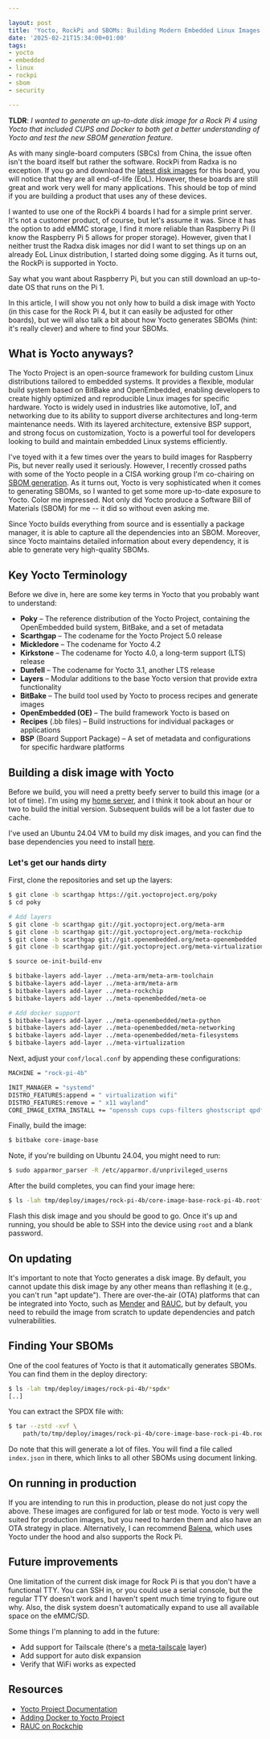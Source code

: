 ```yaml
---

layout: post
title: 'Yocto, RockPi and SBOMs: Building Modern Embedded Linux Images'
date: '2025-02-21T15:34:00+01:00'
tags:
- yocto
- embedded
- linux
- rockpi
- sbom
- security

---
```


**TLDR**: *I wanted to generate an up-to-date disk image for a Rock Pi 4 using Yocto that included CUPS and Docker to both get a better understanding of Yocto and test the new SBOM generation feature.*

As with many single-board computers (SBCs) from China, the issue often isn't the board itself but rather the software. RockPi from Radxa is no exception. If you go and download the [latest disk images](https://wiki.radxa.com/Rock4/downloads) for this board, you will notice that they are all end-of-life (EoL). However, these boards are still great and work very well for many applications. This should be top of mind if you are building a product that uses any of these devices.

I wanted to use one of the RockPi 4 boards I had for a simple print server. It's not a customer product, of course, but let's assume it was. Since it has the option to add eMMC storage, I find it more reliable than Raspberry Pi (I know the Raspberry Pi 5 allows for proper storage). However, given that I neither trust the Radxa disk images nor did I want to set things up on an already EoL Linux distribution, I started doing some digging. As it turns out, the RockPi is supported in Yocto.

Say what you want about Raspberry Pi, but you can still download an up-to-date OS that runs on the Pi 1.

In this article, I will show you not only how to build a disk image with Yocto (in this case for the Rock Pi 4, but it can easily be adjusted for other boards), but we will also talk a bit about how Yocto generates SBOMs (hint: it's really clever) and where to find your SBOMs.

## What is Yocto anyways?

The Yocto Project is an open-source framework for building custom Linux distributions tailored to embedded systems. It provides a flexible, modular build system based on BitBake and OpenEmbedded, enabling developers to create highly optimized and reproducible Linux images for specific hardware. Yocto is widely used in industries like automotive, IoT, and networking due to its ability to support diverse architectures and long-term maintenance needs. With its layered architecture, extensive BSP support, and strong focus on customization, Yocto is a powerful tool for developers looking to build and maintain embedded Linux systems efficiently.

I've toyed with it a few times over the years to build images for Raspberry Pis, but never really used it seriously. However, I recently crossed paths with some of the Yocto people in a CISA working group I'm co-chairing on [SBOM generation](https://github.com/CISA-SBOM-Community/SBOM-Generation). As it turns out, Yocto is very sophisticated when it comes to generating SBOMs, so I wanted to get some more up-to-date exposure to Yocto. Color me impressed. Not only did Yocto produce a Software Bill of Materials (SBOM) for me -- it did so without even asking me.

Since Yocto builds everything from source and is essentially a package manager, it is able to capture all the dependencies into an SBOM. Moreover, since Yocto maintains detailed information about every dependency, it is able to generate very high-quality SBOMs.

## Key Yocto Terminology

Before we dive in, here are some key terms in Yocto that you probably want to understand:

* **Poky** – The reference distribution of the Yocto Project, containing the OpenEmbedded build system, BitBake, and a set of metadata
* **Scarthgap** – The codename for the Yocto Project 5.0 release
* **Mickledore** – The codename for Yocto 4.2
* **Kirkstone** – The codename for Yocto 4.0, a long-term support (LTS) release
* **Dunfell** – The codename for Yocto 3.1, another LTS release
* **Layers** – Modular additions to the base Yocto version that provide extra functionality
* **BitBake** – The build tool used by Yocto to process recipes and generate images
* **OpenEmbedded (OE)** – The build framework Yocto is based on
* **Recipes** (.bb files) – Build instructions for individual packages or applications
* **BSP** (Board Support Package) – A set of metadata and configurations for specific hardware platforms

## Building a disk image with Yocto

Before we build, you will need a pretty beefy server to build this image (or a lot of time). I'm using my [home server](/2024/05/04/home-server-journey.html), and I think it took about an hour or two to build the initial version. Subsequent builds will be a lot faster due to cache.

I've used an Ubuntu 24.04 VM to build my disk images, and you can find the base dependencies you need to install [here](https://docs.yoctoproject.org/ref-manual/system-requirements.html).

### Let's get our hands dirty

First, clone the repositories and set up the layers:

```bash
$ git clone -b scarthgap https://git.yoctoproject.org/poky
$ cd poky
```

```bash
# Add layers
$ git clone -b scarthgap git://git.yoctoproject.org/meta-arm
$ git clone -b scarthgap git://git.yoctoproject.org/meta-rockchip
$ git clone -b scarthgap git://git.openembedded.org/meta-openembedded
$ git clone -b scarthgap git://git.yoctoproject.org/meta-virtualization
```

```bash
$ source oe-init-build-env
```

```bash
$ bitbake-layers add-layer ../meta-arm/meta-arm-toolchain
$ bitbake-layers add-layer ../meta-arm/meta-arm
$ bitbake-layers add-layer ../meta-rockchip
$ bitbake-layers add-layer ../meta-openembedded/meta-oe

# Add docker support
$ bitbake-layers add-layer ../meta-openembedded/meta-python
$ bitbake-layers add-layer ../meta-openembedded/meta-networking
$ bitbake-layers add-layer ../meta-openembedded/meta-filesystems
$ bitbake-layers add-layer ../meta-virtualization
```

Next, adjust your `conf/local.conf` by appending these configurations:

```bash
MACHINE = "rock-pi-4b"

INIT_MANAGER = "systemd"
DISTRO_FEATURES:append = " virtualization wifi"
DISTRO_FEATURES:remove = " x11 wayland"
CORE_IMAGE_EXTRA_INSTALL += "openssh cups cups-filters ghostscript qpdf vim docker e2fsprogs-resize2fs"
```

Finally, build the image:

```bash
$ bitbake core-image-base
```

Note, if you're building on Ubuntu 24.04, you might need to run:

```bash
$ sudo apparmor_parser -R /etc/apparmor.d/unprivileged_userns
```

After the build completes, you can find your image here:

```bash
$ ls -lah tmp/deploy/images/rock-pi-4b/core-image-base-rock-pi-4b.rootfs-*.wic
```

Flash this disk image and you should be good to go. Once it's up and running, you should be able to SSH into the device using `root` and a blank password.

## On updating

It's important to note that Yocto generates a disk image. By default, you cannot update this disk image by any other means than reflashing it (e.g., you can't run "apt update"). There are over-the-air (OTA) platforms that can be integrated into Yocto, such as [Mender](https://mender.io/) and [RAUC](https://rauc.io/), but by default, you need to rebuild the image from scratch to update dependencies and patch vulnerabilities.

## Finding Your SBOMs

One of the cool features of Yocto is that it automatically generates SBOMs. You can find them in the deploy directory:

```bash
$ ls -lah tmp/deploy/images/rock-pi-4b/*spdx*
[..]
```

You can extract the SPDX file with:

```bash
$ tar --zstd -xvf \
    path/to/tmp/deploy/images/rock-pi-4b/core-image-base-rock-pi-4b.rootfs-*.spdx.tar.zst
```

Do note that this will generate a lot of files. You will find a file called `index.json` in there, which links to all other SBOMs using document linking.

## On running in production

If you are intending to run this in production, please do not just copy the above. These images are configured for lab or test mode. Yocto is very well suited for production images, but you need to harden them and also have an OTA strategy in place. Alternatively, I can recommend [Balena](https://www.balena.io/), which uses Yocto under the hood and also supports the Rock Pi.

## Future improvements

One limitation of the current disk image for Rock Pi is that you don't have a functional TTY. You can SSH in, or you could use a serial console, but the regular TTY doesn't work and I haven't spent much time trying to figure out why. Also, the disk system doesn't automatically expand to use all available space on the eMMC/SD.

Some things I'm planning to add in the future:
* Add support for Tailscale (there's a [meta-tailscale](https://github.com/ChristophHandschuh/meta-tailscale) layer)
* Add support for auto disk expansion
* Verify that WiFi works as expected

## Resources

* [Yocto Project Documentation](https://docs.yoctoproject.org/)
* [Adding Docker to Yocto Project](https://kacperstapor.com/blog/24-11-2024/adding-docker-to-yocto-project)
* [RAUC on Rockchip](https://www.konsulko.com/rauc-on-rockchip)